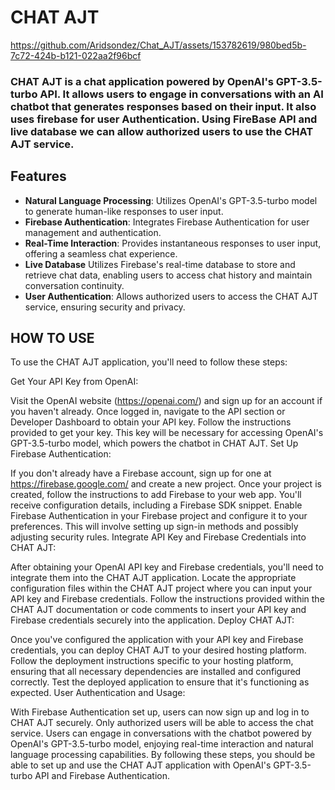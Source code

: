 # CHAT AJT



https://github.com/Aridsondez/Chat_AJT/assets/153782619/980bed5b-7c72-424b-b121-022aa2f96bcf



### CHAT AJT is a chat application powered by OpenAI's GPT-3.5-turbo API. It allows users to engage in conversations with an AI chatbot that generates responses based on their input. It also uses firebase for user Authentication. Using FireBase API and live database we can allow authorized users to use the CHAT AJT service.

## Features 

* **Natural Language Processing**: Utilizes OpenAI's GPT-3.5-turbo model to generate human-like responses to user input.
* **Firebase Authentication**: Integrates Firebase Authentication for user management and authentication.
* **Real-Time Interaction**: Provides instantaneous responses to user input, offering a seamless chat experience.
* **Live Database**  Utilizes Firebase's real-time database to store and retrieve chat data, enabling users to access chat history and maintain conversation continuity.
* **User Authentication**: Allows authorized users to access the CHAT AJT service, ensuring security and privacy.

## HOW TO USE 

To use the CHAT AJT application, you'll need to follow these steps:

Get Your API Key from OpenAI:

Visit the OpenAI website (https://openai.com/) and sign up for an account if you haven't already.
Once logged in, navigate to the API section or Developer Dashboard to obtain your API key. Follow the instructions provided to get your key. This key will be necessary for accessing OpenAI's GPT-3.5-turbo model, which powers the chatbot in CHAT AJT.
Set Up Firebase Authentication:

If you don't already have a Firebase account, sign up for one at https://firebase.google.com/ and create a new project.
Once your project is created, follow the instructions to add Firebase to your web app. You'll receive configuration details, including a Firebase SDK snippet.
Enable Firebase Authentication in your Firebase project and configure it to your preferences. This will involve setting up sign-in methods and possibly adjusting security rules.
Integrate API Key and Firebase Credentials into CHAT AJT:

After obtaining your OpenAI API key and Firebase credentials, you'll need to integrate them into the CHAT AJT application.
Locate the appropriate configuration files within the CHAT AJT project where you can input your API key and Firebase credentials.
Follow the instructions provided within the CHAT AJT documentation or code comments to insert your API key and Firebase credentials securely into the application.
Deploy CHAT AJT:

Once you've configured the application with your API key and Firebase credentials, you can deploy CHAT AJT to your desired hosting platform.
Follow the deployment instructions specific to your hosting platform, ensuring that all necessary dependencies are installed and configured correctly.
Test the deployed application to ensure that it's functioning as expected.
User Authentication and Usage:

With Firebase Authentication set up, users can now sign up and log in to CHAT AJT securely.
Only authorized users will be able to access the chat service.
Users can engage in conversations with the chatbot powered by OpenAI's GPT-3.5-turbo model, enjoying real-time interaction and natural language processing capabilities.
By following these steps, you should be able to set up and use the CHAT AJT application with OpenAI's GPT-3.5-turbo API and Firebase Authentication.




